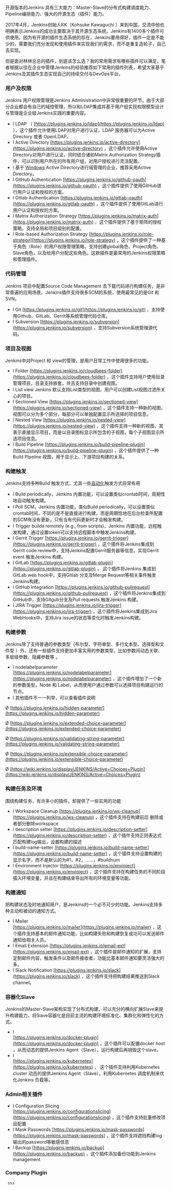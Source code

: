 开源版本的Jenkins 具有三大能力：Master-Slave的分布式构建调度能力、Pipeline编排能力、强大的开源生态（插件）能力。

2017年4月，Jenkins创始人KK（Kohsuke Kawaguchi ）来到中国，交流中他也明确表示Jenkins的成功主要取决于其开源生态系统，Jenkins有1400多个插件可供使用。因为有开源的插件生态系统的存在，Jenkins要用得好，插件一定是不能少的，需要我们充分发现和使用插件来实现我们的需求，而不是重复造轮子，自己去实现。

但是面对林林总总的插件，到底该怎么选？我的常用需求有哪些插件可以满足，笔者根据以往在企业中管理Jenkins的经验推荐如下常用的插件列表，希望大家基于Jenkins及其插件生态实现自己的持续交付与DevOps平台。

### 用户及权限

Jenkins 用户权限管理是Jenkins Administration中非常很重要的环节，由于大部分企业都会有自己的域控管理，所以和LDAP集成并基于用户组实现权限模型设计与管理是企业级Jenkins实践的重要内容。

* l  LDAP （
  [https://plugins.jenkins.io/ldap](https://plugins.jenkins.io/ldap)
  ），这个插件允许使用LDAP对用户进行认证，LDAP 服务器可以为Active Directory 或者 OpenLDAP。
* l  Active Directory 
  [https://plugins.jenkins.io/active-directory](https://plugins.jenkins.io/active-directory)
  ，这个插件允许使用Active Directory对用户进行认证，同时结合诸如Matrix Authorization Strategy插件，可以识别用户所在的所有用户组，对用户授权进行灵活配置。
* l  基于
  [Windows](http://www.ttlsa.com/windows/)
   Active Directory进行域管理的企业，推荐采用Active Directory。
* l  GitHub Authentication 
  [https://plugins.jenkins.io/github-oauth](https://plugins.jenkins.io/github-oauth)
  ，这个插件提供了使用GitHub进行用户认证和授权的方案。
* l  Gitlab Authentication 
  [https://plugins.jenkins.io/gitlab-oauth](https://plugins.jenkins.io/gitlab-oauth)
  ，这个插件提供了使用GitLab进行用户认证和授权的方案。
* l  Matrix Authorization Strategy 
  [https://plugins.jenkins.io/matrix-auth](https://plugins.jenkins.io/matrix-auth)
  ，这个插件提供了基于矩阵的授权策略，支持全局和项目级别的配置。
* l  Role-based Authorization Strategy 
  [https://plugins.jenkins.io/role-strategy](https://plugins.jenkins.io/role-strategy)
  ，这个插件提供了一种基于角色（Role）的用户权限管理策略，支持创建global角色、Project角色、Slave角色，以及给用户分配这些角色。这款插件是最常用的Jenkins权限策略和管理插件。

### 代码管理

Jenkins 项目中配置Source Code Management 去下载代码进行构建任务，是非常普遍的应用场景。Jenkins插件支持很多SCM的系统，使用最常见的是Git 和SVN。

* l  Git 
  [https://plugins.jenkins.io/git](https://plugins.jenkins.io/git)
  ，支持使用Github、GitLab、Gerrit等系统管理代码仓库。
* l  Subversion 
  [https://plugins.jenkins.io/subversion](https://plugins.jenkins.io/subversion)
  ，支持Subversion系统管理源代码。

### 项目及视图

Jenkins中对Project 和 view的管理，是用户日常工作中使用很多的功能。

* l  Folder 
  [https://plugins.jenkins.io/cloudbees-folder](https://plugins.jenkins.io/cloudbees-folder)
  ，这个插件支持用户使用目录管理项目，目录支持嵌套，并且支持目录中创建视图。
* l  List view Jenkins 默认支持List类型的视图，用户可以创建List视图过滤所关心的项目。
* l  Sectioned View 
  [https://plugins.jenkins.io/sectioned-view](https://plugins.jenkins.io/sectioned-view)
  ，这个插件支持一种新的视图，视图可以分为多个部分，每部分可以单独配置显示所选择的项目信息。
* l   Nested View 
  [https://plugins.jenkins.io/nested-view](https://plugins.jenkins.io/nested-view)
  ，这个插件支持一种新的视图，其表示直接显示项目，而是以目录图标显示所包含的子视图，每个子视图显示所选项目信息。
* l  Build Pipeline 
  [https://plugins.jenkins.io/build-pipeline-plugin](https://plugins.jenkins.io/build-pipeline-plugin)
  ，这个插件提供了一种Build Pipeline 视图，用于显示上、下游项目构建的关系。

### 构建触发

Jenkins支持多种Build 触发方式，尤其一些[自动化](http://www.ttlsa.com/auto/)触发方式非常有用

* l  Build periodically，Jenkins 内置功能，可以设置类似crontab时间，周期性地自动触发构建。
* l  Poll SCM，Jenkins 内置功能，类似Build periodically，可以设置类似crontab时间，不同的是不是直接进行构建，而是周期性地在后台检查所配置的SCM有没有更新，只有当有代码更新时才会触发构建。
* l  Trigger builds remotely \(e.g., from scripts\)，Jenkins 内置功能，远程触发构建，通过设置token可以支持远程脚本中触发Jenkins构建。
* l  Gerrit Trigger 
  [https://plugins.jenkins.io/gerrit-trigger](https://plugins.jenkins.io/gerrit-trigger)
  ，这个插件将Jenkins集成到Gerrit code review中，支持Jenkins配置Gerrit服务器等信息，实现Gerrit event 触发Jenkins 构建。
* l  GitLab 
  [https://plugins.jenkins.io/gitlab-plugin](https://plugins.jenkins.io/gitlab-plugin)
  ，    这个插件将Jenkins 集成到GitLab web hook中，支持Gitlab 分支及Merge Request等相关事件触发Jenkins构建。
* l  GitHub Integration 
  [https://plugins.jenkins.io/github-pullrequest](https://plugins.jenkins.io/github-pullrequest)
   ，这个插件将Jenkins集成到GitHub中，支持Gitgub分支及Pull requests 触发Jenkins 构建。
* l  JIRA Trigger 
  [https://plugins.jenkins.io/jira-trigger](https://plugins.jenkins.io/jira-trigger)
  ，这个插件将Jenkins集成到Jira WebHooks中，支持Jira issue的状态等变化时触发Jenkins构建。

### 构建参数

Jenkins除了支持普通的参数类型（布尔型、字符串型、多行文本型、选择型和文件型 ）外，还有一些插件支持更加丰富实用的参数类型，比如参数间动态关联、多层级参数、隐藏参数等 。

* l  nodelabelparameter  
  [https://plugins.jenkins.io/nodelabelparameter](https://plugins.jenkins.io/nodelabelparameter)
  ，这个插件增加了一个新的参数类型，Node 和 Label，从而使用户通过参数可以选择项目构建运行的节点。
* l  其他插件不一一列举，可以查看插件说明

Ø  [https://plugins.jenkins.io/hidden-parameter](https://plugins.jenkins.io/hidden-parameter)

Ø  [https://plugins.jenkins.io/extended-choice-parameter](https://plugins.jenkins.io/extended-choice-parameter)

Ø  [https://plugins.jenkins.io/validating-string-parameter](https://plugins.jenkins.io/validating-string-parameter)

Ø  [https://plugins.jenkins.io/extensible-choice-parameter](https://plugins.jenkins.io/extensible-choice-parameter)

Ø  [https://wiki.jenkins.io/display/JENKINS/Active+Choices+Plugin](https://wiki.jenkins.io/display/JENKINS/Active+Choices+Plugin)

### 构建任务及环境

围绕构建任务，有许多小的插件，却提供了一些实用的功能

* l  Workspace Cleanup 
  [https://plugins.jenkins.io/ws-cleanup](https://plugins.jenkins.io/ws-cleanup)
  ，这个插件支持在构建前后 删除或者部分删除workspace
* l  description setter 
  [https://plugins.jenkins.io/description-setter](https://plugins.jenkins.io/description-setter)
  ，这个插件支持正则表达式匹配构建log输出，设置构建的描述
* l  build-name-setter 
  [https://plugins.jenkins.io/build-name-setter](https://plugins.jenkins.io/build-name-setter)
  ，这个插件支持设置构建的显示名字，而不是默认的为\#1，\#2，……，\#buildnum
* l  Environment Injector 
  [https://plugins.jenkins.io/envinject](https://plugins.jenkins.io/envinject)
  ，这个插件支持在构建任务的不同阶段插入环境变量，并且在构建结束导出所有的环境变量等功能。

### 构建通知

把构建状态及时地通知用户，是Jenkins的一个必不可少的功能。Jenkins支持多种主动和被动的通知方式。

* l  Mailer  
  [https://plugins.jenkins.io/mailer](https://plugins.jenkins.io/mailer)
  ，这个插件支持基本的邮件通知功能，比如构建失败和构建恢复成功可以发送邮件通知给相关人员。
* l  Email Extension 
  [https://plugins.jenkins.io/email-ext](https://plugins.jenkins.io/email-ext)
  ，这个插件是邮件通知的扩展，支持定制邮件内容，触发条件以及邮件接收者，功能比基本邮件通知要灵活强大的多。
* l  Slack Notification 
  [https://plugins.jenkins.io/slack](https://plugins.jenkins.io/slack)
  ，这个插件支持把构建结果推送到Slack channel。

### 容器化Slave

Jenkins的Master-Slave架构实现了分布式构建，可以充分的横向扩展Slave来提升构建能力，将Slave容器化是目前主流的构建环境标准化、集群化和弹性化的方式。

* l  
  [https://plugins.jenkins.io/docker-plugin](https://plugins.jenkins.io/docker-plugin)
  ，这个插件可以配置docker host ，从而动态的提供Jenkins Agent（Slave），运行构建后再销毁这个slave。
* l  
  [https://plugins.jenkins.io/kubernetes](https://plugins.jenkins.io/kubernetes)
  ，     这个插件支持利用Kubernetes  cluster 动态的提供Jenkins Agent（Slave），利用Kubernetes 调度机制来优化Jenkins 负载等。

### Admin相关插件

* l  Configuration Slicing  
  [https://plugins.jenkins.io/configurationslicing](https://plugins.jenkins.io/configurationslicing)
  ，这个插件支持批量修改项目配置
* l  Mask Passwords 
  [https://plugins.jenkins.io/mask-passwords](https://plugins.jenkins.io/mask-passwords)
  ，这个插件支持遮挡构建log输出的password等敏感信息
* l  Backup 
  [https://plugins.jenkins.io/backup](https://plugins.jenkins.io/backup)
  ，这个插件添加备份功能到Jenkins management

### Company Plugin

     sss



